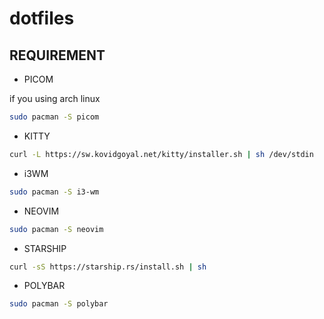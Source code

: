 # dotfiles

## REQUIREMENT
* PICOM

if you using arch linux 
``` bash
sudo pacman -S picom
```
* KITTY
``` bash
curl -L https://sw.kovidgoyal.net/kitty/installer.sh | sh /dev/stdin
```
* i3WM
```bash
sudo pacman -S i3-wm
```

* NEOVIM

``` BASH
sudo pacman -S neovim
```

* STARSHIP
``` bash
curl -sS https://starship.rs/install.sh | sh
```

* POLYBAR
``` bash
sudo pacman -S polybar
```


